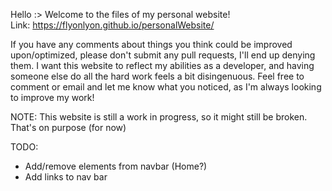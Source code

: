 Hello :> Welcome to the files of my personal website! <br>
Link: https://flyonlyon.github.io/personalWebsite/

If you have any comments about things you think could be improved upon/optimized, please don't submit any pull requests, I'll end up denying them. I want this website to reflect my abilities as a developer, and having someone else do all the hard work feels a bit disingenuous. Feel free to comment or email and let me know what you noticed, as I'm always looking to improve my work!

NOTE: This website is still a work in progress, so it might still be broken. That's on purpose (for now)


TODO:
- Add/remove elements from navbar (Home?)
- Add links to nav bar
